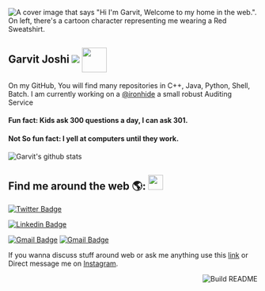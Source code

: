 
![A cover image that says "Hi I'm Garvit, Welcome to my home in the web.". On left, there's a cartoon character representing me wearing a Red Sweatshirt.](https://res.cloudinary.com/garvitjoshi9/image/upload/v1594837289/Git-Hub/Updated-Github-PixTeller_dexggl.png)
## Garvit Joshi <img src="https://res.cloudinary.com/garvitjoshi9/image/upload/v1594837871/Git-Hub/hehim_p4sel7.svg" > <img align="center" src="https://media.giphy.com/media/1fhj2FW0661V3Nb2Me/giphy.gif" width="50">

On my GitHub, You will find many repositories in C++, Java, Python, Shell, Batch. I am currently working on a [@ironhide](https://github.com/garvit-joshi/ironhide) a small robust Auditing Service

#### Fun fact: Kids ask 300 questions a day, I can ask 301. <br>
#### Not So fun fact: I yell at computers until they work.

![Garvit's github stats](https://github-readme-stats.vercel.app/api?username=garvit-joshi&show_icons=true&title_color=fff&icon_color=79ff96&text_color=9f9f9f&bg_color=151516)

## Find me around the web 🌎: <img src="https://emojis.slackmojis.com/emojis/images/1531849430/4246/blob-sunglasses.gif?1531849430" width="30"/>

[![Twitter Badge](https://img.shields.io/badge/-@garvit__joshi-1ca0f1?style=flat-square&labelColor=1ca0f1&logo=twitter&logoColor=white&link=https://twitter.com/garvit__joshi)](https://twitter.com/garvit__joshi) 

[![Linkedin Badge](https://img.shields.io/badge/-Garvit__Joshi-blue?style=flat-square&logo=Linkedin&logoColor=white&link=https://www.linkedin.com/in/garvitjoshi9/)](https://www.linkedin.com/in/garvitjoshi9/)

[![Gmail Badge](https://img.shields.io/badge/-garvitjoshi9@gmail.com-c14438?style=flat-square&logo=Gmail&logoColor=white&link=mailto:garvitjoshi9@gmail.com)](mailto:garvitjoshi9@gmail.com)
[![Gmail Badge](https://img.shields.io/badge/-garvitjoshi009@gmail.com-c14438?style=flat-square&logo=Gmail&logoColor=white&link=mailto:garvitjoshi009@gmail.com)](mailto:garvitjoshi009@gmail.com) 

 If you wanna discuss stuff around web or ask me anything use this [link](https://github.com/garvit-joshi/garvit-joshi/issues/new) or Direct message me on [Instagram](https://www.instagram.com/garvit_._/).

<a href="https://github.com/garvit-joshi"><img src="https://github.com/simonw/simonw/workflows/Build%20README/badge.svg" align="right" alt="Build README">
